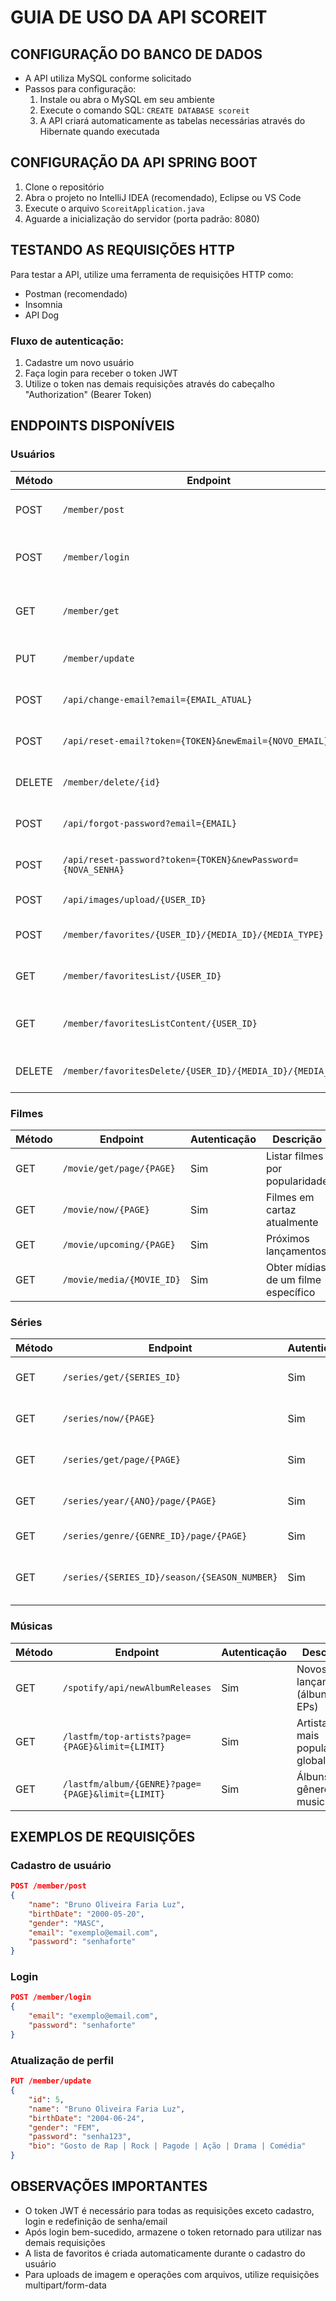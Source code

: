 # GUIA DE USO DA API SCOREIT

## CONFIGURAÇÃO DO BANCO DE DADOS

- A API utiliza MySQL conforme solicitado
- Passos para configuração:
    1. Instale ou abra o MySQL em seu ambiente
    2. Execute o comando SQL: `CREATE DATABASE scoreit`
    3. A API criará automaticamente as tabelas necessárias através do Hibernate quando executada

## CONFIGURAÇÃO DA API SPRING BOOT

1. Clone o repositório
2. Abra o projeto no IntelliJ IDEA (recomendado), Eclipse ou VS Code
3. Execute o arquivo `ScoreitApplication.java`
4. Aguarde a inicialização do servidor (porta padrão: 8080)

## TESTANDO AS REQUISIÇÕES HTTP

Para testar a API, utilize uma ferramenta de requisições HTTP como:
- Postman (recomendado)
- Insomnia
- API Dog

### Fluxo de autenticação:
1. Cadastre um novo usuário
2. Faça login para receber o token JWT
3. Utilize o token nas demais requisições através do cabeçalho "Authorization" (Bearer Token)

## ENDPOINTS DISPONÍVEIS

### Usuários

| Método | Endpoint | Autenticação | Descrição |
|--------|----------|--------------|-----------|
| POST | `/member/post` | Não | Cadastrar novo usuário |
| POST | `/member/login` | Não | Autenticar usuário e obter token JWT |
| GET | `/member/get` | Sim | Obter dados do usuário logado |
| PUT | `/member/update` | Sim | Atualizar dados do usuário |
| POST | `/api/change-email?email={EMAIL_ATUAL}` | Sim | Solicitar alteração de email |
| POST | `/api/reset-email?token={TOKEN}&newEmail={NOVO_EMAIL}` | Não | Confirmar alteração de email |
| DELETE | `/member/delete/{id}` | Sim | Excluir conta de usuário |
| POST | `/api/forgot-password?email={EMAIL}` | Não | Solicitar redefinição de senha |
| POST | `/api/reset-password?token={TOKEN}&newPassword={NOVA_SENHA}` | Não | Confirmar nova senha |
| POST | `/api/images/upload/{USER_ID}` | Sim | Enviar foto de perfil |
| POST | `/member/favorites/{USER_ID}/{MEDIA_ID}/{MEDIA_TYPE}` | Sim | Adicionar item aos favoritos |
| GET | `/member/favoritesList/{USER_ID}` | Sim | Obter lista de favoritos |
| GET | `/member/favoritesListContent/{USER_ID}` | Sim | Obter conteúdo da lista de favoritos |
| DELETE | `/member/favoritesDelete/{USER_ID}/{MEDIA_ID}/{MEDIA_TYPE}` | Sim | Remover item dos favoritos |

### Filmes

| Método | Endpoint | Autenticação | Descrição |
|--------|----------|--------------|-----------|
| GET | `/movie/get/page/{PAGE}` | Sim | Listar filmes por popularidade |
| GET | `/movie/now/{PAGE}` | Sim | Filmes em cartaz atualmente |
| GET | `/movie/upcoming/{PAGE}` | Sim | Próximos lançamentos |
| GET | `/movie/media/{MOVIE_ID}` | Sim | Obter mídias de um filme específico |

### Séries

| Método | Endpoint | Autenticação | Descrição |
|--------|----------|--------------|-----------|
| GET | `/series/get/{SERIES_ID}` | Sim | Buscar série por ID |
| GET | `/series/now/{PAGE}` | Sim | Séries em exibição atualmente |
| GET | `/series/get/page/{PAGE}` | Sim | Listar séries por página |
| GET | `/series/year/{ANO}/page/{PAGE}` | Sim | Séries populares por ano |
| GET | `/series/genre/{GENRE_ID}/page/{PAGE}` | Sim | Séries por gênero |
| GET | `/series/{SERIES_ID}/season/{SEASON_NUMBER}` | Sim | Detalhes de temporada específica |

### Músicas

| Método | Endpoint | Autenticação | Descrição |
|--------|----------|--------------|-----------|
| GET | `/spotify/api/newAlbumReleases` | Sim | Novos lançamentos (álbuns e EPs) |
| GET | `/lastfm/top-artists?page={PAGE}&limit={LIMIT}` | Sim | Artistas mais populares globalmente |
| GET | `/lastfm/album/{GENRE}?page={PAGE}&limit={LIMIT}` | Sim | Álbuns por gênero musical |

## EXEMPLOS DE REQUISIÇÕES

### Cadastro de usuário
```json
POST /member/post
{
    "name": "Bruno Oliveira Faria Luz",
    "birthDate": "2000-05-20",
    "gender": "MASC",
    "email": "exemplo@email.com",
    "password": "senhaforte"
}
```

### Login
```json
POST /member/login
{
    "email": "exemplo@email.com",
    "password": "senhaforte"
}
```

### Atualização de perfil
```json
PUT /member/update
{
    "id": 5,
    "name": "Bruno Oliveira Faria Luz",
    "birthDate": "2004-06-24",
    "gender": "FEM",
    "password": "senha123",
    "bio": "Gosto de Rap | Rock | Pagode | Ação | Drama | Comédia"
}
```

## OBSERVAÇÕES IMPORTANTES

- O token JWT é necessário para todas as requisições exceto cadastro, login e redefinição de senha/email
- Após login bem-sucedido, armazene o token retornado para utilizar nas demais requisições
- A lista de favoritos é criada automaticamente durante o cadastro do usuário
- Para uploads de imagem e operações com arquivos, utilize requisições multipart/form-data